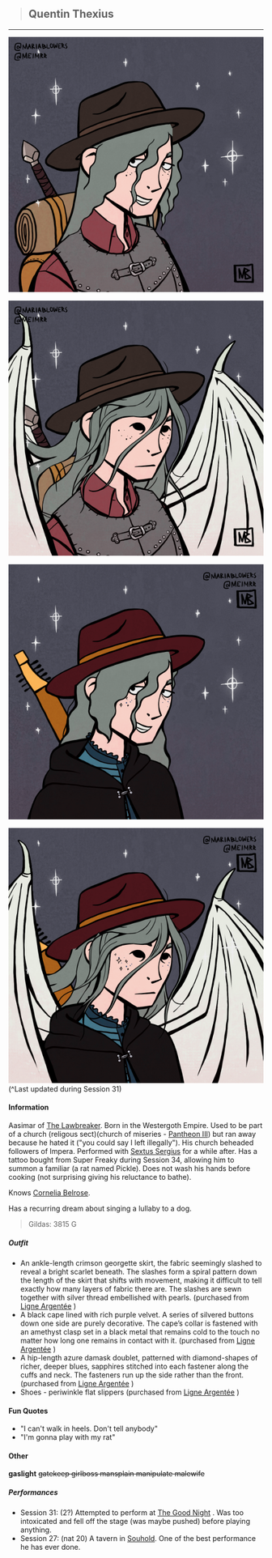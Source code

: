 >## Quentin Thexius

--- 

![quentin_human](../../../Templates/images/quentin.png "Quentin Thexius high form")

![quentin_shroud](../../../Templates/images/quentin_shroud.png "Quentin Thexius high but like an angel form")

![quentin_shroud](../../../Templates/images/quentin-new-outfit.png "Quentin Thexius session 31 clothes")

![quentin_shroud_new_clothes](../../../Templates/images/quentin_shroud-2.png "new clothes shroud form")
(^Last updated during Session 31)

#### Information

Aasimar of [The Lawbreaker](../../Religion/Pantheon%20III/The%20Lawbreaker.md). Born in the Westergoth Empire. Used to be part of a church (religous sect)(church of miseries - [Pantheon III](../../Religion/Pantheons.md)) but ran away because he hated it ("you could say I left illegally"). His church beheaded followers of Impera. Performed with [Sextus Sergius](../NPCs/Sextus%20Sergius.md) for a while after. Has a tattoo bought from Super Freaky during Session 34, allowing him to summon a familiar (a rat named Pickle). Does not wash his hands before cooking (not surprising giving his reluctance to bathe).

Knows [Cornelia Belrose](../NPCs/Cornelia%20Belrose.md).

Has a recurring dream about singing a lullaby to a dog.

>Gildas: 3815 G

##### Outfit

- An ankle-length crimson georgette skirt, the fabric seemingly slashed to reveal a bright scarlet beneath. The slashes form a spiral pattern down the length of the skirt that shifts with movement, making it difficult to tell exactly how many layers of fabric there are. The slashes are sewn together with silver thread embellished with pearls. (purchased from [Ligne Argentée](../../Locations/Siege%20Richesse.md#Ligne%20Argentée) )
- A black cape lined with rich purple velvet. A series of silvered buttons down one side are purely decorative. The cape’s collar is fastened with an amethyst clasp set in a black metal that remains cold to the touch no matter how long one remains in contact with it. (purchased from [Ligne Argentée](../../Locations/Siege%20Richesse.md#Ligne%20Argentée) )
- A hip-length azure damask doublet, patterned with diamond-shapes of richer, deeper blues, sapphires stitched into each fastener along the cuffs and neck. The fasteners run up the side rather than the front. (purchased from [Ligne Argentée](../../Locations/Siege%20Richesse.md#Ligne%20Argentée) )
- Shoes - periwinkle flat slippers (purchased from [Ligne Argentée](../../Locations/Siege%20Richesse.md#Ligne%20Argentée) )

#### Fun Quotes

- "I can't walk in heels. Don't tell anybody"
- "I'm gonna play with my rat"

#### Other

**gaslight** ~~gatekeep girlboss mansplain manipulate malewife~~

##### Performances
- Session 31: (2?) Attempted to perform at [The Good Night](../../Locations/Siege%20Richesse.md#The%20Good%20Night) . Was too intoxicated and fell off the stage (was maybe pushed) before playing anything.
- Session 27: (nat 20) A tavern in [Souhold](../../Locations/Souhold.md). One of the best performance he has ever done.